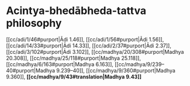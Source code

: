# Acintya-bhedābheda-tattva philosophy

[[cc/adi/1/46#purport|Ādi 1.46]], [[cc/adi/1/56#purport|Ādi 1.56]], [[cc/adi/14/33#purport|Ādi 14.33]], [[cc/adi/2/37#purport|Ādi 2.37]], [[cc/adi/3/102#purport|Ādi 3.102]], [[cc/madhya/20/308#purport|Madhya 20.308]], [[cc/madhya/25/118#purport|Madhya 25.118]], [[cc/madhya/6/163#purport|Madhya 6.163]], [[cc/madhya/9/239–40#purport|Madhya 9.239–40]], [[cc/madhya/9/360#purport|Madhya 9.360]], **[[cc/madhya/9/43#translation|Madhya 9.43]]**

